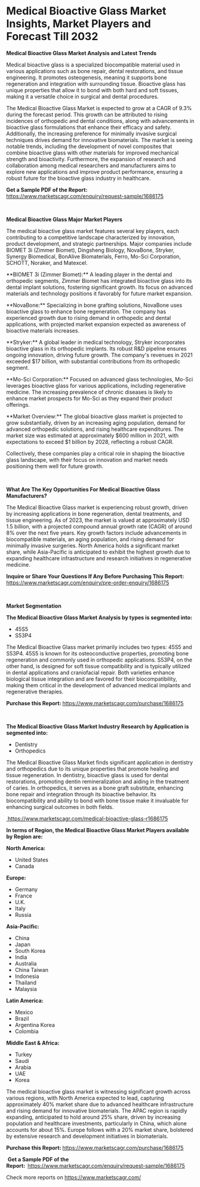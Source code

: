 <p><h1>Medical Bioactive Glass Market Insights, Market Players and Forecast Till 2032</h1></p><p><strong>Medical Bioactive Glass Market Analysis and Latest Trends</strong></p>
<p><p>Medical bioactive glass is a specialized biocompatible material used in various applications such as bone repair, dental restorations, and tissue engineering. It promotes osteogenesis, meaning it supports bone regeneration and integration with surrounding tissue. Bioactive glass has unique properties that allow it to bond with both hard and soft tissues, making it a versatile choice in surgical and dental procedures.</p><p>The Medical Bioactive Glass Market is expected to grow at a CAGR of 9.3% during the forecast period. This growth can be attributed to rising incidences of orthopedic and dental conditions, along with advancements in bioactive glass formulations that enhance their efficacy and safety. Additionally, the increasing preference for minimally invasive surgical techniques drives demand for innovative biomaterials. The market is seeing notable trends, including the development of novel composites that combine bioactive glass with other materials for improved mechanical strength and bioactivity. Furthermore, the expansion of research and collaboration among medical researchers and manufacturers aims to explore new applications and improve product performance, ensuring a robust future for the bioactive glass industry in healthcare.</p></p>
<p><strong>Get a Sample PDF of the Report:&nbsp;</strong> <a href="https://www.marketscagr.com/enquiry/request-sample/1686175?utm_campaign=2944&utm_medium=2&utm_source=Github&utm_content=ia&utm_term=24032025&utm_id=medical-bioactive-glass">https://www.marketscagr.com/enquiry/request-sample/1686175</a></p>
<p>&nbsp;</p>
<p><strong>Medical Bioactive Glass Major Market Players</strong></p>
<p><p>The medical bioactive glass market features several key players, each contributing to a competitive landscape characterized by innovation, product development, and strategic partnerships. Major companies include BIOMET 3i (Zimmer Biomet), Dingsheng Biology, NovaBone, Stryker, Synergy Biomedical, BonAlive Biomaterials, Ferro, Mo-Sci Corporation, SCHOTT, Noraker, and Matexcel.</p><p>**BIOMET 3i (Zimmer Biomet):** A leading player in the dental and orthopedic segments, Zimmer Biomet has integrated bioactive glass into its dental implant solutions, fostering significant growth. Its focus on advanced materials and technology positions it favorably for future market expansion.</p><p>**NovaBone:** Specializing in bone grafting solutions, NovaBone uses bioactive glass to enhance bone regeneration. The company has experienced growth due to rising demand in orthopedic and dental applications, with projected market expansion expected as awareness of bioactive materials increases.</p><p>**Stryker:** A global leader in medical technology, Stryker incorporates bioactive glass in its orthopedic implants. Its robust R&D pipeline ensures ongoing innovation, driving future growth. The company's revenues in 2021 exceeded $17 billion, with substantial contributions from its orthopedic segment.</p><p>**Mo-Sci Corporation:** Focused on advanced glass technologies, Mo-Sci leverages bioactive glass for various applications, including regenerative medicine. The increasing prevalence of chronic diseases is likely to enhance market prospects for Mo-Sci as they expand their product offerings.</p><p>**Market Overview:** The global bioactive glass market is projected to grow substantially, driven by an increasing aging population, demand for advanced orthopedic solutions, and rising healthcare expenditures. The market size was estimated at approximately $600 million in 2021, with expectations to exceed $1 billion by 2028, reflecting a robust CAGR.</p><p>Collectively, these companies play a critical role in shaping the bioactive glass landscape, with their focus on innovation and market needs positioning them well for future growth.</p></p>
<p>&nbsp;</p>
<p><strong>What Are The Key Opportunities For Medical Bioactive Glass Manufacturers?</strong></p>
<p><p>The Medical Bioactive Glass market is experiencing robust growth, driven by increasing applications in bone regeneration, dental treatments, and tissue engineering. As of 2023, the market is valued at approximately USD 1.5 billion, with a projected compound annual growth rate (CAGR) of around 8% over the next five years. Key growth factors include advancements in biocompatible materials, an aging population, and rising demand for minimally invasive surgeries. North America holds a significant market share, while Asia-Pacific is anticipated to exhibit the highest growth due to expanding healthcare infrastructure and research initiatives in regenerative medicine.</p></p>
<p><strong>Inquire or Share Your Questions If Any Before Purchasing This Report:</strong> <a href="https://www.marketscagr.com/enquiry/pre-order-enquiry/1686175?utm_campaign=2944&utm_medium=2&utm_source=Github&utm_content=ia&utm_term=24032025&utm_id=medical-bioactive-glass">https://www.marketscagr.com/enquiry/pre-order-enquiry/1686175</a></p>
<p>&nbsp;</p>
<p><strong>Market Segmentation</strong></p>
<p><strong>The Medical Bioactive Glass Market Analysis by types is segmented into:</strong></p>
<p><ul><li>45S5</li><li>S53P4</li></ul></p>
<p><p>The Medical Bioactive Glass market primarily includes two types: 45S5 and S53P4. 45S5 is known for its osteoconductive properties, promoting bone regeneration and commonly used in orthopedic applications. S53P4, on the other hand, is designed for soft tissue compatibility and is typically utilized in dental applications and craniofacial repair. Both varieties enhance biological tissue integration and are favored for their biocompatibility, making them critical in the development of advanced medical implants and regenerative therapies.</p></p>
<p><strong>Purchase this Report:&nbsp;</strong><a href="https://www.marketscagr.com/purchase/1686175?utm_campaign=2944&utm_medium=2&utm_source=Github&utm_content=ia&utm_term=24032025&utm_id=medical-bioactive-glass">https://www.marketscagr.com/purchase/1686175</a></p>
<p>&nbsp;</p>
<p><strong>The Medical Bioactive Glass Market Industry Research by Application is segmented into:</strong></p>
<p><ul><li>Dentistry</li><li>Orthopedics</li></ul></p>
<p><p>The Medical Bioactive Glass Market finds significant application in dentistry and orthopedics due to its unique properties that promote healing and tissue regeneration. In dentistry, bioactive glass is used for dental restorations, promoting dentin remineralization and aiding in the treatment of caries. In orthopedics, it serves as a bone graft substitute, enhancing bone repair and integration through its bioactive behavior. Its biocompatibility and ability to bond with bone tissue make it invaluable for enhancing surgical outcomes in both fields.</p></p>
<p><a href="https://www.marketscagr.com/medical-bioactive-glass-r1686175?utm_campaign=2944&utm_medium=2&utm_source=Github&utm_content=ia&utm_term=24032025&utm_id=medical-bioactive-glass">&nbsp;https://www.marketscagr.com/medical-bioactive-glass-r1686175</a></p>
<p><strong>In terms of Region, the Medical Bioactive Glass Market Players available by Region are:</strong></p>
<p>
    <p> <strong> North America: </strong>
        <ul>
            <li>United States</li>
            <li>Canada</li>
        </ul>
        </p> 
    <p> <strong> Europe: </strong>
        <ul>
            <li>Germany</li>
            <li>France</li>
            <li>U.K.</li>
            <li>Italy</li>
            <li>Russia</li>
        </ul>
        </p> 
    <p> <strong> Asia-Pacific: </strong>
        <ul>
            <li>China</li>
            <li>Japan</li>
            <li>South Korea</li>
            <li>India</li>
            <li>Australia</li>
            <li>China Taiwan</li>
            <li>Indonesia</li>
            <li>Thailand</li>
            <li>Malaysia</li>
        </ul>
        </p> 
    <p> <strong> Latin America: </strong>
        <ul>
            <li>Mexico</li>
            <li>Brazil</li>
            <li>Argentina Korea</li>
            <li>Colombia</li>
        </ul>
        </p> 
    <p> <strong> Middle East & Africa: </strong>
        <ul>
            <li>Turkey</li>
            <li>Saudi</li>
            <li>Arabia</li>
            <li>UAE</li>
            <li>Korea</li>
        </ul>
    </p>
    </p>
<p><p>The medical bioactive glass market is witnessing significant growth across various regions, with North America expected to lead, capturing approximately 40% market share due to advanced healthcare infrastructure and rising demand for innovative biomaterials. The APAC region is rapidly expanding, anticipated to hold around 25% share, driven by increasing population and healthcare investments, particularly in China, which alone accounts for about 15%. Europe follows with a 20% market share, bolstered by extensive research and development initiatives in biomaterials.</p></p>
<p><strong>Purchase this Report: </strong><a href="https://www.marketscagr.com/purchase/1686175?utm_campaign=2944&utm_medium=2&utm_source=Github&utm_content=ia&utm_term=24032025&utm_id=medical-bioactive-glass">https://www.marketscagr.com/purchase/1686175</a></p>
<p>&nbsp;<strong>Get a Sample PDF of the Report:&nbsp;&nbsp;</strong><a href="https://www.marketscagr.com/enquiry/request-sample/1686175?utm_campaign=2944&utm_medium=2&utm_source=Github&utm_content=ia&utm_term=24032025&utm_id=medical-bioactive-glass">https://www.marketscagr.com/enquiry/request-sample/1686175</a></p>
<p><strong></strong></p>
<p>Check more reports on <a href="https://www.marketscagr.com/?utm_campaign=2944&utm_medium=2&utm_source=Github&utm_content=ia&utm_term=24032025&utm_id=medical-bioactive-glass">https://www.marketscagr.com/</a></p>